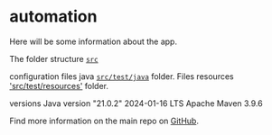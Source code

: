 # automation

Here will be some information about the app.

The folder structure [`src`](./src)

configuration files java [`src/test/java`](./src/test/java) folder. Files resources ['src/test/resources'](./src/test/resources) folder. 

versions Java version "21.0.2" 2024-01-16 LTS  Apache Maven 3.9.6 

Find more information on the main repo on [GitHub](https://github.com/elenacarozamora/automatizacion).

